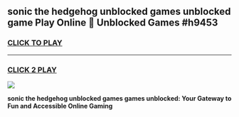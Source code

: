
## sonic the hedgehog unblocked games unblocked game Play Online 👋 Unblocked Games #h9453
<h3>
<a href="https://premium.freeplayer.one?title=sonic_the_hedgehog_unblocked_games&ref=21F">CLICK TO PLAY</a></h3>
<hr>

<h3>
<a href="https://premium.freeplayer.one?title=sonic_the_hedgehog_unblocked_games&ref=21F">CLICK 2 PLAY</a>
  
</h3>

<a href="https://premium.freeplayer.one?title=sonic_the_hedgehog_unblocked_games&ref=21F/"><img src="https://clearcache.store/games.png"></a>


**sonic the hedgehog unblocked games games unblocked: Your Gateway to Fun and Accessible Online Gaming**
